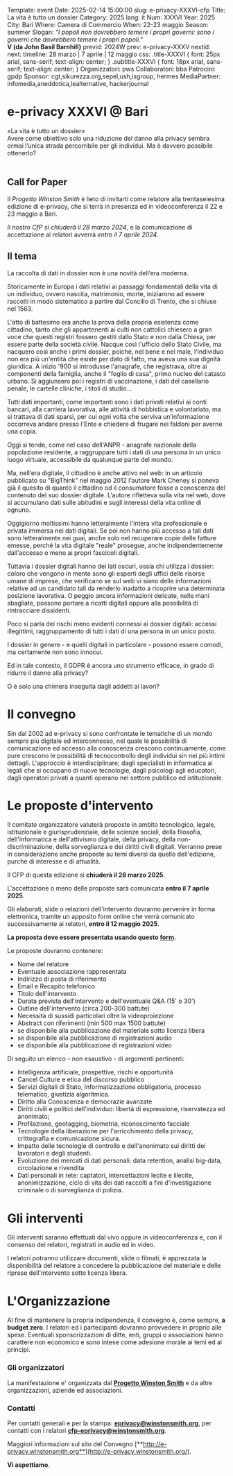 Template: event
Date: 2025-02-14 15:00:00
slug: e-privacy-XXXVI-cfp
Title: La vita è tutto un dossier
Category: 2025
lang: it
Num: XXXVI
Year: 2025
City: Bari
Where: Camera di Commercio
When: 22-23 maggio
Season: summer
Slogan: <i>"I popoli non dovrebbero temere i propri governi: sono i governi che dovrebbero temere i propri popoli."</i><br/><b>V (da John Basil Barnhill)</b>
previd: 2024W
prev: e-privacy-XXXV
nextid:
next:
timeline: 28 marzo | 7 aprile | 12 maggio
css: .title-XXXVI { font: 25px arial, sans-serif; text-align: center; }   .subtitle-XXXVI { font: 18px arial, sans-serif; text-align: center; }
Organizzatori: pws
Collaboratori: bba 
Patrocini: gpdp 
Sponsor: cgt,sikurezza.org,sepel,ush,isgroup, hermes
MediaPartner: infomedia,aneddotica,lealternative, hackerjournal


e-privacy XXXVI @ Bari
===============================

<div class="title-XXXVI">«La vita è tutto un dossier»</div>

<div class="subtitle-XXXVI">Avere come obiettivo solo una riduzione del danno alla privacy sembra ormai l’unica strada percorribile per gli individui. Ma è davvero possibile ottenerlo?</div>

<br>

<!-- b class="avviso">Attenzione: Il CFP di questa edizione si è chiuso il 10 maggio.</b -->
<!-- b class="avviso">Attenzione:</b> Questa edizione di e-privacy sarà a numero chiuso. 
Per iscriversi in lista d'attesa per l'accesso compilare questo <a href="/iscrizione-lista-dattesa-eprivacy.html">form</a>. Grazie. -->


Call for Paper
--------------

Il *Progetto Winston Smith* è lieto di invitarti come relatore alla trentaseiesima edizione di e-privacy, che si terrà in presenza ed in videoconferenza  il 22 e 23 maggio a Bari.

*Il nostro CfP si chiuderà il 28 marzo 2024*, e la comunicazione di
accettazione ai relatori avverrà *entro il 7 aprile 2024.*

Il tema
-------

La raccolta di dati in dossier non è una novità dell‘era moderna.

Storicamente in Europa i dati relativi ai passaggi fondamentali della vita di un individuo, ovvero nascita, matrimonio, morte, iniziarono ad essere raccolti in modo sistematico a partire dal Concilio di Trento, che si chiuse nel 1563. 

L'atto di battesimo era anche la prova della propria esistenza come cittadino, tanto che gli appartenenti ai culti non cattolici chiesero a gran voce che questi registri fossero gestiti dallo Stato e non dalla Chiesa, per essere parte della società civile. Nacque così l'ufficio dello Stato Civile, ma nacquero così anche i primi dossier, poiché, nel bene e nel male, l'individuo non era più un'entità che esiste per dato di fatto, ma aveva una sua dignità giuridica. 
A inizio '900 si introdusse l'anagrafe, che registrava, oltre ai componenti della famiglia, anche il "foglio di casa", primo nucleo del catasto urbano. Si aggiunsero poi i registri di vaccinazione, i dati del casellario penale, le cartelle cliniche, i titoli di studio... 

Tutti dati importanti, come importanti sono i dati privati relativi ai conti bancari, alla carriera lavorativa, alle attività di hobbistica e volontariato, ma si trattava di dati sparsi, per cui ogni volta che serviva un’informazione occorreva andare presso l'Ente e chiedere di frugare nei faldoni per averne una copia.

Oggi si tende, come nel caso dell'ANPR - anagrafe nazionale della popolazione residente, a raggruppare tutti i dati di una persona in un unico luogo virtuale, accessibile da qualunque parte del mondo.

Ma, nell‘era digitale, il cittadino è anche attivo nel web: in un articolo pubblicato su "BigThink" nel maggio 2012 l‘autore Mark Cheney si poneva già il quesito di quanto il cittadino od il consumatore fosse a conoscenza del contenuto del suo dossier digitale. L‘autore rifletteva sulla vita nel web, dove si accumulano dati sulle abitudini e sugli interessi della vita online di ognuno. 

Oggigiorno moltissimi hanno letteralmente l'intera vita professionale e privata immersa nei dati digitali. Se poi non hanno più accesso a tali dati sono letteralmente nei guai, anche solo nel recuperare copie delle fatture emesse, perché la vita digitale "reale" prosegue, anche indipendentemente dall‘accesso o meno ai propri fascicoli digitali.

Tuttavia i dossier digitali hanno dei lati oscuri, ossia chi utilizza i dossier: coloro che vengono  in mente sono gli esperti degli uffici delle risorse umane di imprese, che verificano se sul web vi siano delle informazioni relative ad un candidato tali da renderlo inadatto a ricoprire una determinata posizione lavorativa. O peggio ancora informazioni delicate, nelle mani sbagliate, possono portare a ricatti digitali oppure alla possibilità di rintracciare dissidenti. 

Poco si parla dei rischi meno evidenti connessi ai dossier digitali: accessi illegittimi, raggruppamento di tutti i dati di una persona in un unico posto. 

I dossier in genere - e quelli digitali in particolare - possono essere comodi, ma certamente non sono innocui. 

Ed in tale contesto, il GDPR è ancora uno strumento efficace, in grado di ridurre il danno alla privacy? 

O è solo una chimera inseguita dagli addetti ai lavori?
 

Il convegno
===========

Sin dal 2002 ad e-privacy si sono confrontate le tematiche di un mondo
sempre più digitale ed interconnesso, nel quale le possibilità di
comunicazione ed accesso alla conoscenza crescono continuamente, come
pure crescono le possibilità di tecnocontrollo degli individui sin nei
più intimi dettagli. L'approccio è interdisciplinare; dagli specialisti
in informatica ai legali che si occupano di nuove tecnologie, dagli
psicologi agli educatori, dagli operatori privati a quanti operano nel
settore pubblico ed istituzionale.

Le proposte d'intervento
=========================

Il comitato organizzatore valuterà proposte in ambito tecnologico,
legale, istituzionale e giurisprudenziale, delle scienze sociali, della
filosofia, dell'informatica e dell'attivismo digitale, della privacy,
della non-discriminazione, della sorveglianza e dei diritti civili
digitali. Verranno prese in considerazione anche proposte su temi
diversi da quello dell'edizione, purché di interesse e di attualità.

Il CFP di questa edizione si **chiuderà il 28 marzo 2025**.

L'accettazione o meno delle proposte sarà comunicata **entro il 7 aprile 2025**.

Gli elaborati, slide o relazioni dell'intervento dovranno pervenire in
forma elettronica, tramite un apposito form online che verrà comunicato successivamente ai relatori, **entro il 12 maggio 2025**.

**La proposta deve essere presentata usando questo [form](/e-privacy-XXXVI-proposta.html).**

Le proposte dovranno contenere:

-   Nome del relatore
-   Eventuale associazione rappresentata
-   Indirizzo di posta di riferimento
-   Email e Recapito telefonico
-   Titolo dell'intervento
-   Durata prevista dell'intervento e dell'eventuale Q&A (15' o 30')
-   Outline dell'intervento (circa 200-300 battute)
-   Necessità di sussidi particolari oltre la videoproiezione
-   Abstract con riferimenti (min 500 max 1500 battute)
-   se disponibile alla pubblicazione del materiale sotto licenza libera
-   se disponibile alla pubblicazione di registrazioni audio
-   se disponibile alla pubblicazione di registrazioni video

Di seguito un elenco - non esaustivo - di argomenti pertinenti:

-   Intelligenza artificiale, prospettive, rischi e opportunità
-   Cancel Culture e etica del discorso pubblico
-   Servizi digitali di Stato, informatizzazione obbligatoria, processo
    telematico, giustizia algoritmica.
-   Diritto alla Conoscenza e democrazie avanzate
-   Diritti civili e politici dell'individuo: libertà di espressione,
    riservatezza ed anonimato;
-   Profilazione, geotagging, biometria, riconoscimento facciale
-   Tecnologie della liberazione per l'arricchimento della privacy,
    crittografia e comunicazione sicura.
-   Impatto delle tecnologie di controllo e dell'anonimato sui diritti
    dei lavoratori e degli studenti.
-   Evoluzione dei mercati di dati personali: data retention, analisi
    big-data, circolazione e rivendita
-   Dati personali in rete: captatori, intercettazioni lecite e
    illecite, anonimizzazione, ciclo di vita dei dati raccolti a fini
    d'investigazione criminale o di sorveglianza di polizia.

Gli interventi
==============

Gli interventi saranno effettuati dal vivo oppure in videoconferenza e,
con il consenso dei relatori, registrati in audio ed in video.

I relatori potranno utilizzare documenti, slide o filmati; è apprezzata
la disponibilità del relatore a concedere la pubblicazione del materiale
e delle riprese dell'intervento sotto licenza libera.

L'Organizzazione
=================

Al fine di mantenere la propria indipendenza, il convegno è, come
sempre, **a budget zero**. I relatori ed i partecipanti dovranno
provvedere in proprio alle spese. Eventuali sponsorizzazioni di ditte,
enti, gruppi o associazioni hanno carattere non economico e sono intese
come adesione morale ai temi ed ai principi.

### Gli organizzatori

La manifestazione e' organizzata dal [**Progetto Winston Smith**](http://pws.winstonsmith.org/)
 e da altre organizzazioni, aziende ed associazioni.

### Contatti

Per contatti generali e per la stampa:
[**eprivacy@winstonsmith.org**](mailto:eprivacy@winstonsmith.org), per
contatti con i relatori
[**cfp-eprivacy@winstonsmith.org**](mailto:cfp-eprivacy@winstonsmith.org).

Maggiori informazioni sul sito del Convegno
[**http://e-privacy.winstonsmith.org**](http://e-privacy.winstonsmith.org/).

**Vi aspettiamo**.
